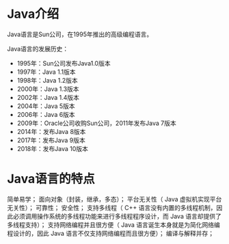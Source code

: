 # Java介绍

Java语言是Sun公司，在1995年推出的高级编程语言。

Java语言的发展历史：
- 1995年：Sun公司发布Java1.0版本
- 1997年：Java 1.1版本
- 1998年：Java 1.2版本
- 2000年：Java 1.3版本
- 2002年：Java 1.4版本
- 2004年：Java 5版本
- 2006年：Java 6版本
- 2009年：Oracle公司收购Sun公司，2011年发布Java 7版本
- 2014年：发布Java 8版本
- 2017年：发布Java 9版本
- 2018年：发布Java 10版本

# Java语言的特点

简单易学；
面向对象（封装，继承，多态）；
平台无关性（ Java 虚拟机实现平台无关性）；
可靠性；
安全性；
支持多线程（ C++ 语言没有内置的多线程机制，因此必须调用操作系统的多线程功能来进行多线程程序设计，而 Java 语言却提供了多线程支持）；
支持网络编程并且很方便（ Java 语言诞生本身就是为简化网络编程设计的，因此 Java 语言不仅支持网络编程而且很方便）；
编译与解释并存；
